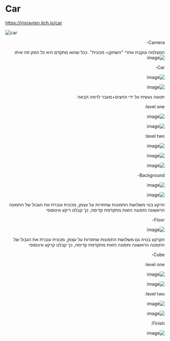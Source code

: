 # Car
https://irisravten.itch.io/car


![car](https://user-images.githubusercontent.com/30858011/100728383-2b716d00-33d0-11eb-9c73-0a1358c03222.JPG)

<div dir="rtl">
 
Camera-
 
המצלמה עוקבת אחרי "השחקן= מכונית". ככל שהוא מתקדם היא כל הזמן זזה איתו
![image](https://user-images.githubusercontent.com/30858011/100729566-98d1cd80-33d1-11eb-9b65-51a5efb08cc4.png)

Car-

![image](https://user-images.githubusercontent.com/30858011/100729896-07af2680-33d2-11eb-975b-dd349b388416.png)

![image](https://user-images.githubusercontent.com/30858011/100729986-244b5e80-33d2-11eb-99b7-1d637454ad1f.png)

תנועה נעשית על ידי החצים+מעבר לרמה הבאה

level one:

![image](https://user-images.githubusercontent.com/30858011/100731838-97ee6b00-33d4-11eb-8c3e-3cf2ac5928e4.png)


![image](https://user-images.githubusercontent.com/30858011/100731920-b2c0df80-33d4-11eb-8230-eeacae8c7024.png)

level two:

![image](https://user-images.githubusercontent.com/30858011/100732547-86599300-33d5-11eb-937b-4ee09c98b9b9.png)

![image](https://user-images.githubusercontent.com/30858011/100732601-9b362680-33d5-11eb-9bbc-6ea25fc714c4.png)

![image](https://user-images.githubusercontent.com/30858011/100732656-b4d76e00-33d5-11eb-8dfd-12f175955724.png)


Background-


![image](https://user-images.githubusercontent.com/30858011/100730555-e00c8e00-33d2-11eb-951c-6ae148e91cf2.png)

![image](https://user-images.githubusercontent.com/30858011/100730678-06cac480-33d3-11eb-9173-d0a6c38985d4.png)

הרקע בנוי משלושת התמונות שחוזרות על עצמן, מכונית עוברת את הגבול של התמונה הראשונה ותמונה הזאת מתקדמת קדימה, כך קבלנו ריקע אינוסופי

Floor-

![image](https://user-images.githubusercontent.com/30858011/100730678-06cac480-33d3-11eb-9173-d0a6c38985d4.png)

הקרקע בנויה גם משלושת התמונות שחוזרות על עצמן, מכונית עוברת את הגבול של התמונה הראשונה ותמונה הזאת מתקדמת קדימה, כך קבלנו קרקע אינוסופי

Cube-

level one:


![image](https://user-images.githubusercontent.com/30858011/100732054-e69c0500-33d4-11eb-9a30-e8334f94add6.png)

![image](https://user-images.githubusercontent.com/30858011/100732142-016e7980-33d5-11eb-927f-ba958c35f7d8.png)

level two:

![image](https://user-images.githubusercontent.com/30858011/100732743-d6385a00-33d5-11eb-8551-ce99664747c6.png)


![image](https://user-images.githubusercontent.com/30858011/100732802-ef410b00-33d5-11eb-8779-4940f58f9e01.png)


Finish:


![image](https://user-images.githubusercontent.com/30858011/100732247-2531bf80-33d5-11eb-9859-af2c1c9efb57.png)







</div>

